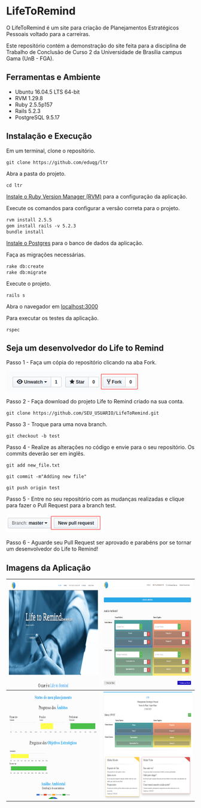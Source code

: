 # LifeToRemind

O LifeToRemind é um site para criação de Planejamentos Estratégicos Pessoais voltado para a carreiras.

Este repositório contém a demonstração do site feita para a disciplina de Trabalho de Conclusão de Curso 2 da Universidade de Brasília campus Gama (UnB - FGA).

## Ferramentas e Ambiente

* Ubuntu 16.04.5 LTS 64-bit
* RVM 1.29.8
* Ruby 2.5.5p157
* Rails 5.2.3
* PostgreSQL 9.5.17

## Instalação e Execução

Em um terminal, clone o repositório.

```console
git clone https://github.com/eduqg/ltr
```

Abra a pasta do projeto.
```console
cd ltr
```

[Instale o Ruby Version Manager (RVM)](https://github.com/rvm/ubuntu_rvm) para a configuração da aplicação.

Execute os comandos para configurar a versão correta para o projeto.

```console
rvm install 2.5.5
gem install rails -v 5.2.3
bundle install
```

[Instale o Postgres](https://www.digitalocean.com/community/tutorials/how-to-setup-ruby-on-rails-with-postgres) para o banco de dados da aplicação.

Faça as migrações necessárias.

```console
rake db:create
rake db:migrate
```

Execute o projeto.

```console
rails s
```

Abra o navegador em [localhost:3000](http://localhost:3000)

Para executar os testes da aplicação.
```console
rspec
```

## Seja um desenvolvedor do Life to Remind

Passo 1 - Faça um cópia do repositório clicando na aba Fork.

<img src="./app/assets/images/readme/fork.png" alt="fork"/>

Passo 2 - Faça download do projeto Life to Remind criado na sua conta.
```console
git clone https://github.com/SEU_USUARIO/LifeToRemind.git
```

Passo 3 - Troque para uma nova branch.
```console
git checkout -b test
```

Passo 4 - Realize as alterações no código e envie para o seu repositório. Os commits deverão ser em inglês.

```console
git add new_file.txt
```
```console
git commit -m"Adding new file"
```
```console
git push origin test
```

Passo 5 - Entre no seu repositório com as mudanças realizadas e clique para fazer o Pull Request para a branch test.

<img src="./app/assets/images/readme/pull.png" alt="pull"/>

Passo 6 - Aguarde seu Pull Request ser aprovado e parabéns por se tornar um desenvolvedor do Life to Remind!

## Imagens da Aplicação

<table>
  <tr class="row">
    <th class="column"">
      <img src="./app/assets/images/home.png" alt="mainpage" style="width:420px;height:285px;"/>
    </th>
    <th class="column">
      <img src="./app/assets/images/analiseambientalltr.png" alt="swot" style="width:420px;height:285px;"/>
    </th>
  </tr>

  <tr class="row">
    <th class="column">
      <img src="./app/assets/images/statusltr.png" alt="status" style="width:420px;height:285px;"/>
    </th>
    <th class="column">
      <img src="./app/assets/images/meuplanejamentoltr.png" alt="plan" style="width:420px;height:285px;"/>
    </th>
  </tr>
</table>

